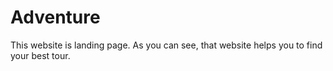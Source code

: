# Adventure
This website is landing page. As you can see, that website helps you to find your best tour.
